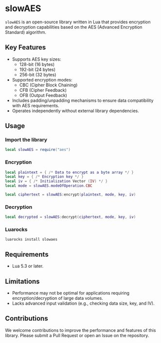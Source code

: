 # slowAES

`slowAES` is an open-source library written in Lua that provides encryption and decryption capabilities based on the AES (Advanced Encryption Standard) algorithm.

## Key Features

- Supports AES key sizes:
  - 128-bit (16 bytes)
  - 192-bit (24 bytes)
  - 256-bit (32 bytes)
- Supported encryption modes:
  - CBC (Cipher Block Chaining)
  - CFB (Cipher Feedback)
  - OFB (Output Feedback)
- Includes padding/unpadding mechanisms to ensure data compatibility with AES requirements.
- Operates independently without external library dependencies.

## Usage

### Import the library

```lua
local slowAES = require("aes")
```

### Encryption

```lua
local plaintext = { /* Data to encrypt as a byte array */ }
local key = { /* Encryption key */ }
local iv = { /* Initialization Vector (IV) */ }
local mode = slowAES.modeOfOperation.CBC

local ciphertext = slowAES:encrypt(plaintext, mode, key, iv)
```

### Decryption

```lua
local decrypted = slowAES:decrypt(ciphertext, mode, key, iv)
```

### Luarocks

```install
luarocks install slowaes
```

## Requirements

- Lua 5.3 or later.

## Limitations

- Performance may not be optimal for applications requiring encryption/decryption of large data volumes.
- Lacks advanced input validation (e.g., checking data size, key, and IV).

## Contributions

We welcome contributions to improve the performance and features of this library. Please submit a Pull Request or open an Issue on the repository.
